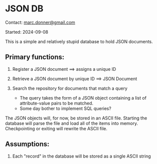 # JSON DB

Contact: marc.donner@gmail.com

Started: 2024-09-08

This is a simple and relatively stupid database to hold JSON documents.

## Primary functions:

1. Register a JSON document ==> assigns a unique ID

1. Retrieve a JSON document by unique ID ==> JSON Document

1. Search the repository for documents that match a query
    * The query takes the form of a JSON object containing a list of attribute-value pairs to be matched.
    * Some day bother to implement SQL queries?

The JSON objects will, for now, be stored in an ASCII file.  Starting the database will parse the file and load all of the items into memory.  Checkpointing or exiting will rewrite the ASCII file.

## Assumptions:

1. Each "record" in the database will be stored as a single ASCII string
